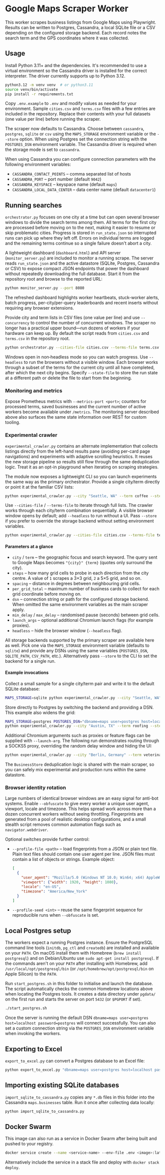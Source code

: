 # Google Maps Scraper Worker

This worker scrapes business listings from Google Maps using Playwright.
Results can be written to Postgres, Cassandra, a local SQLite file or a
CSV depending on the configured storage backend. Each record notes the search
term and the GPS coordinates where it was collected.

## Usage

Install Python 3.11+ and the dependencies. It's recommended to use a virtual
environment so the Cassandra driver is installed for the correct interpreter.
The driver currently supports up to Python 3.12.

```bash
python3.12 -m venv venv  # or python3.11
source venv/bin/activate
pip install -r requirements.txt
```

Copy `.env.example` to `.env` and modify values as needed for your environment.
Sample `cities.csv` and `terms.csv` files with a few entries are included in the
repository. Replace their contents with your full datasets (one value per line)
before running the scraper.

The scraper now defaults to Cassandra. Choose between `cassandra`, `postgres`,
`sqlite` or `csv` using the `MAPS_STORAGE` environment variable or the `--store`
option. When using Postgres set the connection string with the `POSTGRES_DSN`
environment variable. The Cassandra driver is required when the storage mode is
set to `cassandra`.

When using Cassandra you can configure connection parameters with the following
environment variables:

- `CASSANDRA_CONTACT_POINTS` – comma separated list of hosts
- `CASSANDRA_PORT` – port number (default `9042`)
- `CASSANDRA_KEYSPACE` – keyspace name (default `maps`)
- `CASSANDRA_LOCAL_DATA_CENTER` – data center name (default `datacenter1`)

## Running searches

`orchestrator.py` focuses on one city at a time but can open several browser
windows to divide the search terms among them. All terms for the first city are
processed before moving on to the next, making it easier to resume or skip
problematic cities. Progress is stored in `run_state.json` so interrupted runs
can pick up where they left off. Errors on individual terms are logged and the
remaining terms continue so a single failure doesn't abort a city.

A lightweight dashboard (`dashboard.html`) and API server (`monitor_server.py`)
are included to monitor a running scrape. The server reads `run_state.json`
and the active datastore (SQLite, Postgres, Cassandra or CSV) to expose compact
JSON endpoints that power the dashboard without repeatedly downloading the full
database. Start it from the repository root and browse to the reported URL:

```bash
python monitor_server.py --port 8080
```

The refreshed dashboard highlights worker heartbeats, stuck-worker alerts,
batch progress, per-city/per-query leaderboards and recent inserts without
requiring any browser extensions.

Provide city and term lists in CSV files (one value per line) and use
`--concurrency` to control the number of concurrent windows. The scraper no
longer has a practical upper bound—run dozens of workers if your hardware can
keep up. By default the script reads from `cities.csv` and `terms.csv` in the
repository root.

```bash
python orchestrator.py --cities-file cities.csv --terms-file terms.csv --steps 0 --concurrency 3
```

Windows open in non‑headless mode so you can watch progress. Use `--headless`
to run the browsers without a visible window. Each browser works through a
subset of the terms for the current city until all have completed, after which
the next city begins. Specify `--state-file` to store the run state at a
different path or delete the file to start from the beginning.

### Monitoring and metrics

Expose Prometheus metrics with `--metrics-port <port>`; counters for processed
terms, saved businesses and the current number of active workers become
available under `/metrics`. The monitoring server described above also surfaces
the same state information over REST for custom tooling.

### Experimental crawler

`experimental_crawler.py` contains an alternate implementation that collects
listings directly from the left-hand results pane (avoiding per-card page
navigations) and experiments with adaptive scrolling heuristics. It reuses the
new storage pipeline so results still flow through the same deduplication
logic. Treat it as an opt-in playground when iterating on scraping strategies.

The module now exposes a lightweight CLI so you can launch experiments the same
way as the primary orchestrator. Provide a single city/term directly or point it
at the familiar CSV lists:

```bash
python experimental_crawler.py --city "Seattle, WA" --term coffee --steps 1 --spacing-deg 0.02 --per-grid-total 40
```

Use `--cities-file` / `--terms-file` to iterate through full lists. The crawler
works through each city/term combination sequentially. A visible browser window
opens by default; add `--headless` to run without a UI. Pass `--store` if you
prefer to override the storage backend without setting environment variables.

```bash
python experimental_crawler.py --cities-file cities.csv --terms-file terms.csv --steps 2 --spacing-deg 0.025 --per-grid-total 60
```

#### Parameters at a glance

- `city` / `term` – the geographic focus and search keyword. The query sent to
  Google Maps becomes `"{city}" {term}` (quotes only surround the city).
- `steps` – how many grid cells to probe in each direction from the city
  centre. A value of `1` scrapes a 3×3 grid, `2` a 5×5 grid, and so on.
- `spacing` – distance in degrees between neighbouring grid cells.
- `per_grid_total` – maximum number of business cards to collect for each grid
  coordinate before moving on.
- `dsn` – connection string or path for the configured storage backend. When
  omitted the same environment variables as the main scraper apply.
- `min_delay` / `max_delay` – randomised pause (seconds) between grid cells.
- `launch_args` – optional additional Chromium launch flags (for example
  proxies).
- `headless` – hide the browser window (`--headless` flag).

All storage backends supported by the primary scraper are available here as
well. Pick one via the `MAPS_STORAGE` environment variable (defaults to
`sqlite`) and provide any DSNs using the same variables (`POSTGRES_DSN`,
`SQLITE_PATH`, `CSV_PATH`, etc.). Alternatively pass `--store` to the CLI to set
the backend for a single run.

#### Example invocations

Collect a small sample for a single city/term pair and write it to the default
SQLite database:

```bash
MAPS_STORAGE=sqlite python experimental_crawler.py --city "Seattle, WA" --term coffee --steps 1 --spacing-deg 0.02 --per-grid-total 40
```

Store directly to Postgres by switching the backend and providing a DSN. This
example also widens the grid:

```bash
MAPS_STORAGE=postgres POSTGRES_DSN="dbname=maps user=postgres host=localhost" \
python experimental_crawler.py --city "Austin, TX" --term roofing --steps 2 --spacing-deg 0.03 --per-grid-total 60
```

Additional Chromium arguments such as proxies or feature flags can be supplied
with `--launch-arg`. The following run demonstrates routing through a SOCKS5
proxy, overriding the random delay window and hiding the UI:

```bash
python experimental_crawler.py --city "Berlin, Germany" --term veterinarian --steps 0 --spacing-deg 0.015 --per-grid-total 80 --dsn custom_results.csv --min-delay 5 --max-delay 10 --launch-arg "--proxy-server=socks5://127.0.0.1:1080" --headless
```

The `BusinessStore` deduplication logic is shared with the main scraper, so you
can safely mix experimental and production runs within the same datastore.

### Browser identity rotation

Large numbers of identical browser windows are an easy signal for anti-bot
systems. Enable `--obfuscate` to give every worker a unique user agent,
viewport, locale and timezone. This helps spread work across more than a dozen
concurrent workers without seeing throttling. Fingerprints are generated from a
pool of realistic desktop configurations, and a small stealth script removes
common automation flags such as `navigator.webdriver`.

Optional switches provide further control:

- `--profile-file <path>` – load fingerprints from a JSON or plain text file.
  Plain text files should contain one user agent per line. JSON files must
  contain a list of objects or strings. Example object:

  ```json
  [
    {
      "user_agent": "Mozilla/5.0 (Windows NT 10.0; Win64; x64) AppleWebKit/537.36 (KHTML, like Gecko) Chrome/123.0.6312.86 Safari/537.36",
      "viewport": {"width": 1920, "height": 1080},
      "locale": "en-US",
      "timezone": "America/New_York"
    }
  ]
  ```

- `--profile-seed <int>` – reuse the same fingerprint sequence for reproducible
  runs when `--obfuscate` is set.

## Local Postgres setup

The workers expect a running Postgres instance.
Ensure the PostgreSQL command line tools (`initdb`, `pg_ctl` and `createdb`)
are installed and available on your `PATH`. On macOS install them with
Homebrew (`brew install postgresql`) and on Debian/Ubuntu use
`sudo apt-get install postgresql`. If the commands aren't on your `PATH` after
installing with Homebrew, add `/usr/local/opt/postgresql/bin` (or
`/opt/homebrew/opt/postgresql/bin` on Apple Silicon) to the `PATH`.

Run `start_postgres.sh` in this folder to initialise and launch the database.
The script automatically checks the common Homebrew locations above when
locating the Postgres tools. It creates a data directory under `pgdata/` on the
first run and starts the server on port `5432` (or `$PGPORT` if set).

```bash
./start_postgres.sh
```

Once the server is running the default DSN `dbname=maps user=postgres host=localhost password=postgres`
will connect successfully. You can also set a custom connection string via the
`POSTGRES_DSN` environment variable when invoking the workers.

## Exporting to Excel

`export_to_excel.py` can convert a Postgres database to an Excel file:

```bash
python export_to_excel.py "dbname=maps user=postgres host=localhost password=postgres" results.xlsx
```

## Importing existing SQLite databases

`import_sqlite_to_cassandra.py` copies any `*.db` files in this folder into the
Cassandra `maps.businesses` table. Run it once after collecting data locally:

```bash
python import_sqlite_to_cassandra.py
```

## Docker Swarm

This image can also run as a service in Docker Swarm after being built and pushed to your registry.

```bash
docker service create --name <service-name> --env-file .env <image>:latest
```

Alternatively include the service in a stack file and deploy with `docker stack deploy`.
